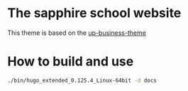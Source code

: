 # The sapphire school website

This theme is based on the [up-business-theme](https://gitlab.com/vibhorag/up-business-theme)

# How to build and use

```bash
./bin/hugo_extended_0.125.4_Linux-64bit -d docs
```

